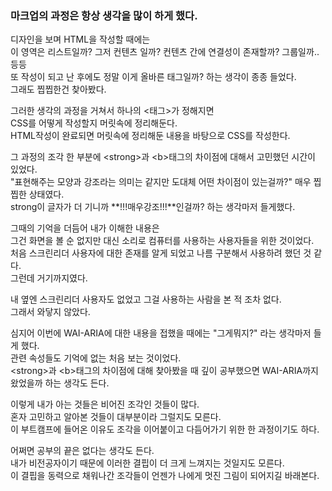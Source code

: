 <!-- 여기에 회고 내용을 작성해주세요 -->

### 마크업의 과정은 항상 생각을 많이 하게 했다.

디자인을 보며 HTML을 작성할 때에는  
이 영역은 리스트일까? 그저 컨텐츠 일까? 컨텐츠 간에 연결성이 존재할까? 그룹일까..등등  
또 작성이 되고 난 후에도 정말 이게 올바른 태그일까? 하는 생각이 종종 들었다.  
그래도 찝찝한건 찾아봤다.

그러한 생각의 과정을 거쳐서 하나의 &lt;태그&gt;가 정해지면  
CSS를 어떻게 작성할지 머릿속에 정리해둔다.  
HTML작성이 완료되면 머릿속에 정리해둔 내용을 바탕으로 CSS를 작성한다.

그 과정의 조각 한 부분에 &lt;strong&gt;과 &lt;b&gt;태그의 차이점에 대해서 고민했던 시간이 있었다.  
"표현해주는 모양과 강조라는 의미는 같지만 도대체 어떤 차이점이 있는걸까?" 매우 찝찝한 상태였다.  
strong이 글자가 더 기니까 **!!!매우강조!!!**인걸까? 하는 생각마저 들게했다.

그때의 기억을 더듬어 내가 이해한 내용은  
그건 화면을 볼 순 없지만 대신 소리로 컴퓨터를 사용하는 사용자들을 위한 것이었다.  
처음 스크린리더 사용자에 대한 존재를 알게 되었고 나름 구분해서 사용하려 했던 것 같다.  
그런데 거기까지였다.

내 옆엔 스크린리더 사용자도 없었고 그걸 사용하는 사람을 본 적 조차 없다.  
그래서 와닿지 않았다.

심지어 이번에 WAI-ARIA에 대한 내용을 접했을 때에는 "그게뭐지?" 라는 생각마저 들게 했다.  
관련 속성들도 기억에 없는 처음 보는 것이었다.  
&lt;strong&gt;과 &lt;b&gt;태그의 차이점에 대해 찾아봤을 때 깊이 공부했으면 WAI-ARIA까지 왔었을까 하는 생각도 든다.

이렇게 내가 아는 것들은 비어진 조각인 것들이 많다.  
혼자 고민하고 알아본 것들이 대부분이라 그럴지도 모른다.  
이 부트캠프에 들어온 이유도 조각을 이어붙이고 다듬어가기 위한 한 과정이기도 하다.

어쩌면 공부의 끝은 없다는 생각도 든다.  
내가 비전공자이기 때문에 이러한 결핍이 더 크게 느껴지는 것일지도 모른다.  
이 결핍을 동력으로 채워나간 조각들이 언젠가 나에게 멋진 그림이 되어지길 바래본다.